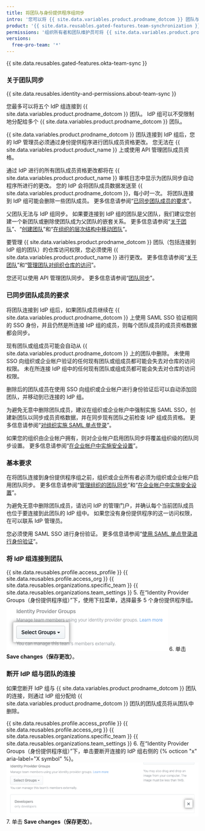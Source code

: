 ```yaml
---
title: 将团队与身份提供程序组同步
intro: '您可以将 {{ site.data.variables.product.prodname_dotcom }} 团队与身份提供程序 (IdP) 组同步，以自动添加和删除团队成员。'
product: '{{ site.data.reusables.gated-features.team-synchronization }}'
permissions: '组织所有者和团队维护员可将 {{ site.data.variables.product.prodname_dotcom }} 团队与 IdP 组同步。'
versions:
  free-pro-team: '*'
---
```


{{ site.data.reusables.gated-features.okta-team-sync }}

### 关于团队同步

{{ site.data.reusables.identity-and-permissions.about-team-sync }}

您最多可以将五个 IdP 组连接到 {{ site.data.variables.product.prodname_dotcom }} 团队。 IdP 组可以不受限制地分配给多个 {{ site.data.variables.product.prodname_dotcom }} 团队。

{{ site.data.variables.product.prodname_dotcom }} 团队连接到 IdP 组后，您的 IdP 管理员必须通过身份提供程序进行团队成员资格更改。 您无法在 {{ site.data.variables.product.product_name }} 上或使用 API 管理团队成员资格。

通过 IdP 进行的所有团队成员资格更改都将在 {{ site.data.variables.product.product_name }} 审核日志中显示为团队同步自动程序所进行的更改。 您的 IdP 会将团队成员数据发送至 {{ site.data.variables.product.prodname_dotcom }}，每小时一次。 将团队连接到 IdP 组可能会删除一些团队成员。 更多信息请参阅“[已同步团队成员的要求](#requirements-for-members-of-synchronized-teams)”。

父团队无法与 IdP 组同步。 如果要连接到 IdP 组的团队是父团队，我们建议您创建一个新团队或删除使团队成为父团队的嵌套关系。 更多信息请参阅“[关于团队](/articles/about-teams#nested-teams)”、“[创建团队](/github/setting-up-and-managing-organizations-and-teams/creating-a-team)”和“[在组织的层次结构中移动团队](/articles/moving-a-team-in-your-organizations-hierarchy)”。

要管理 {{ site.data.variables.product.prodname_dotcom }} 团队（包括连接到 IdP 组的团队）的仓库访问权限，您必须使用 {{ site.data.variables.product.product_name }} 进行更改。 更多信息请参阅“[关于团队](/articles/about-teams)”和“[管理团队对组织仓库的访问](/articles/managing-team-access-to-an-organization-repository)”。

您还可以使用 API 管理团队同步。 更多信息请参阅“[团队同步](/v3/teams/team_sync/)”。

### 已同步团队成员的要求

将团队连接到 IdP 组后，如果团队成员继续在 {{ site.data.variables.product.prodname_dotcom }} 上使用 SAML SSO 验证相同的 SSO 身份，并且仍然是所连接 IdP 组的成员，则每个团队成员的成员资格数据都会同步。

现有团队或组成员可能会自动从 {{ site.data.variables.product.prodname_dotcom }} 上的团队中删除。 未使用 SSO 向组织或企业帐户验证的任何现有团队或组成员都可能会失去对仓库的访问权限。 未在所连接 IdP 组中的任何现有团队或组成员都可能会失去对仓库的访问权限。

删除后的团队成员在使用 SSO 向组织或企业帐户进行身份验证后可以自动添加回团队，并移动到已连接的 IdP 组。

为避免无意中删除团队成员，建议在组织或企业帐户中强制实施 SAML SSO，创建新团队以同步成员资格数据，并在同步现有团队之前检查 IdP 组成员资格。 更多信息请参阅“[对组织实施 SAML 单点登录](/articles/enforcing-saml-single-sign-on-for-your-organization)”。

如果您的组织由企业帐户拥有，则对企业帐户启用团队同步将覆盖组织级的团队同步设置。 更多信息请参阅“[在企业帐户中实施安全设置](/github/setting-up-and-managing-your-enterprise-account/enforcing-security-settings-in-your-enterprise-account#managing-team-synchronization-for-organizations-in-your-enterprise-account)”。

### 基本要求

在将团队连接到身份提供程序组之前，组织或企业所有者必须为组织或企业帐户启用团队同步。 更多信息请参阅“[管理组织的团队同步](/github/setting-up-and-managing-organizations-and-teams/managing-team-synchronization-for-your-organization)”和“[在企业帐户中实施安全设置](/github/setting-up-and-managing-your-enterprise-account/enforcing-security-settings-in-your-enterprise-account#managing-team-synchronization-for-organizations-in-your-enterprise-account)”。

为避免无意中删除团队成员，请访问 IdP 的管理门户，并确认每个当前团队成员也位于要连接到此团队的 IdP 组中。 如果您没有身份提供程序的这一访问权限，在可以联系 IdP 管理员。

您必须使用 SAML SSO 进行身份验证。 更多信息请参阅“[使用 SAML 单点登录进行身份验证](/articles/authenticating-with-saml-single-sign-on)”。

### 将 IdP 组连接到团队

{{ site.data.reusables.profile.access_profile }}
{{ site.data.reusables.profile.access_org }}
{{ site.data.reusables.organizations.specific_team }}
{{ site.data.reusables.organizations.team_settings }}
5. 在“Identity Provider Groups（身份提供程序组）”下，使用下拉菜单，选择最多 5 个身份提供程序组。 ![用于选择身份提供程序组的下拉菜单](/assets/images/help/teams/choose-an-idp-group.png)
6. 单击 **Save changes（保存更改）**。

### 断开 IdP 组与团队的连接

如果您断开 IdP 组与 {{ site.data.variables.product.prodname_dotcom }} 团队的连接，则通过 IdP 组分配给 {{ site.data.variables.product.prodname_dotcom }} 团队的团队成员将从团队中删除。

{{ site.data.reusables.profile.access_profile }}
{{ site.data.reusables.profile.access_org }}
{{ site.data.reusables.organizations.specific_team }}
{{ site.data.reusables.organizations.team_settings }}
6. 在“Identity Provider Groups（身份提供程序组）”下，单击要断开连接的 IdP 组右侧的 {% octicon "x" aria-label="X symbol" %}。 ![从 GitHub 团队取消选择已连接的 IdP 组](/assets/images/help/teams/unselect-idp-group.png)
7. 单击 **Save changes（保存更改）**。
